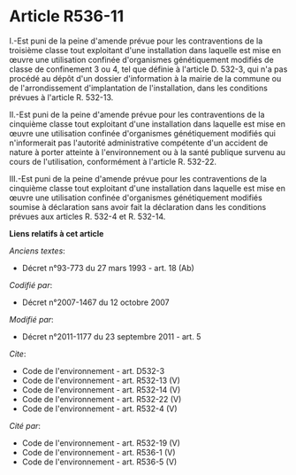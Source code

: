 # Article R536-11

I.-Est puni de la peine d'amende prévue pour les contraventions de la troisième classe tout exploitant d'une installation
dans laquelle est mise en œuvre une utilisation confinée d'organismes génétiquement modifiés de classe de confinement 3 ou 4,
tel que définie à l'article D. 532-3, qui n'a pas procédé au dépôt d'un dossier d'information à la mairie de la commune ou de
l'arrondissement d'implantation de l'installation, dans les conditions prévues à l'article R. 532-13. 

II.-Est puni de la peine d'amende prévue pour les contraventions de la cinquième classe tout exploitant d'une installation
dans laquelle est mise en œuvre une utilisation confinée d'organismes génétiquement modifiés qui n'informerait pas l'autorité
administrative compétente d'un accident de nature à porter atteinte à l'environnement ou à la santé publique survenu au cours
de l'utilisation, conformément à l'article R. 532-22. 

III.-Est puni de la peine d'amende prévue pour les contraventions de la cinquième classe tout exploitant d'une installation
dans laquelle est mise en œuvre une utilisation confinée d'organismes génétiquement modifiés soumise à déclaration sans avoir
fait la déclaration dans les conditions prévues aux articles R. 532-4 et R. 532-14.

**Liens relatifs à cet article**

_Anciens textes_:

  - Décret n°93-773 du 27 mars 1993 - art. 18 (Ab)

_Codifié par_:

  - Décret n°2007-1467 du 12 octobre 2007

_Modifié par_:

  - Décret n°2011-1177 du 23 septembre 2011 - art. 5

_Cite_:

  - Code de l'environnement - art. D532-3
  - Code de l'environnement - art. R532-13 (V)
  - Code de l'environnement - art. R532-14 (V)
  - Code de l'environnement - art. R532-22 (V)
  - Code de l'environnement - art. R532-4 (V)

_Cité par_:

  - Code de l'environnement - art. R532-19 (V)
  - Code de l'environnement - art. R536-1 (V)
  - Code de l'environnement - art. R536-5 (V)
